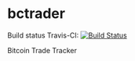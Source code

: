 # bctrader

Build status Travis-CI: [![Build Status](https://travis-ci.org/CS6360-p1/bctrader.svg?branch=master)](https://travis-ci.org/CS6360-p1/bctrader/builds)



Bitcoin Trade Tracker


